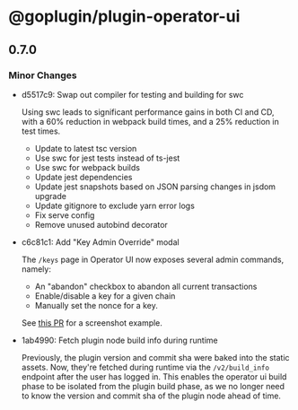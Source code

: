 # @goplugin/plugin-operator-ui

## 0.7.0

### Minor Changes

- d5517c9: Swap out compiler for testing and building for swc

  Using swc leads to significant performance gains in both CI and CD, with a 60% reduction in webpack build times, and a 25% reduction in test times.

  - Update to latest tsc version
  - Use swc for jest tests instead of ts-jest
  - Use swc for webpack builds
  - Update jest dependencies
  - Update jest snapshots based on JSON parsing changes in jsdom upgrade
  - Update gitignore to exclude yarn error logs
  - Fix serve config
  - Remove unused autobind decorator

- c6c81c1: Add "Key Admin Override" modal

  The `/keys` page in Operator UI now exposes several admin commands, namely:

  - An "abandon" checkbox to abandon all current transactions
  - Enable/disable a key for a given chain
  - Manually set the nonce for a key.

  See [this PR](https://github.com/goplugin/plugin/pull/7406) for a screenshot example.

- 1ab4990: Fetch plugin node build info during runtime

  Previously, the plugin version and commit sha were baked into the static assets. Now, they're fetched during runtime via the `/v2/build_info` endpoint after the user has logged in. This enables the operator ui build phase to be isolated from the plugin build phase, as we no longer need to know the version and commit sha of the plugin node ahead of time.
